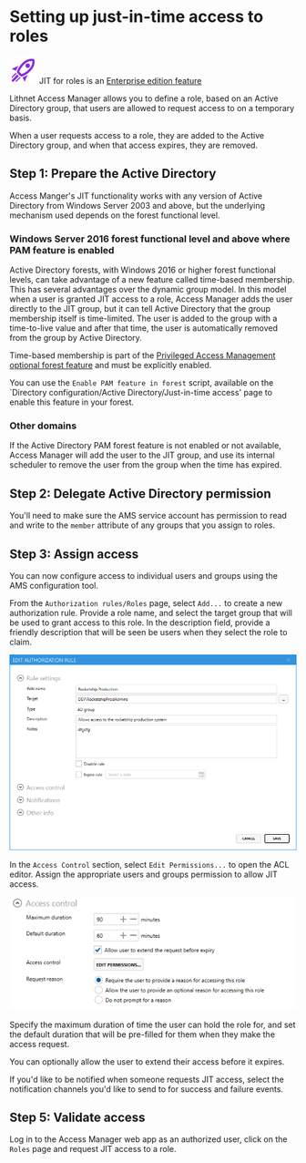 # Setting up just-in-time access to roles

![](../../images/badge-enterprise-edition-rocket.svg) JIT for roles is an [Enterprise edition feature](../../access-manager-editions.md)

Lithnet Access Manager allows you to define a role, based on an Active Directory group, that users are allowed to request access to on a temporary basis. 

When a user requests access to a role, they are added to the Active Directory group, and when that access expires, they are removed.

## Step 1: Prepare the Active Directory

Access Manger's JIT functionality works with any version of Active Directory from Windows Server 2003 and above, but the underlying mechanism used depends on the forest functional level.

### Windows Server 2016 forest functional level and above where PAM feature is enabled

Active Directory forests, with Windows 2016 or higher forest functional levels, can take advantage of a new feature called time-based membership. This has several advantages over the dynamic group model. In this model when a user is granted JIT access to a role, Access Manager adds the user directly to the JIT group, but it can tell Active Directory that the group membership itself is time-limited. The user is added to the group with a time-to-live value and after that time, the user is automatically removed from the group by Active Directory.

Time-based membership is part of the [Privileged Access Management optional forest feature](https://docs.microsoft.com/en-us/openspecs/windows\_protocols/ms-adts/d079eee8-1bac-4b03-86e4-506a21450905) and must be explicitly enabled.

You can use the `Enable PAM feature in forest` script, available on the `Directory configuration/Active Directory/Just-in-time access' page to enable this feature in your forest.

### Other domains

If the Active Directory PAM forest feature is not enabled or not available, Access Manager will add the user to the JIT group, and use its internal scheduler to remove the user from the group when the time has expired.

## Step 2: Delegate Active Directory permission

You'll need to make sure the AMS service account has permission to read and write to the `member` attribute of any groups that you assign to roles.

## Step 3: Assign access

You can now configure access to individual users and groups using the AMS configuration tool.

From the `Authorization rules/Roles` page, select `Add...` to create a new authorization rule. Provide a role name, and select the target group that will be used to grant access to this role. In the description field, provide a friendly description that will be seen be users when they select the role to claim.

![!](../../images/ui-page-authorization-rules-roles-edit-rule-rule-settings.png)

In the `Access Control` section, select `Edit Permissions...` to open the ACL editor. Assign the appropriate users and groups permission to allow JIT access.

![!](../../images/ui-page-authorization-rules-roles-edit-rule-access-control.png)

Specify the maximum duration of time the user can hold the role for, and set the default duration that will be pre-filled for them when they make the access request.

You can optionally allow the user to extend their access before it expires.

If you'd like to be notified when someone requests JIT access, select the notification channels you'd like to send to for success and failure events.

## Step 5: Validate access
Log in to the Access Manager web app as an authorized user, click on the `Roles` page and request JIT access to a role. 
